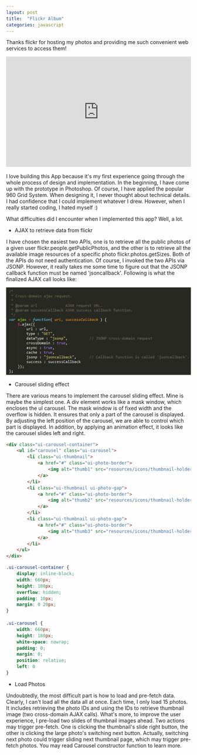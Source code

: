 ```yaml
---
layout: post
title:  "Flickr Album"
categories: javascript
---
```


Thanks flickr for hosting my photos and providing me such convenient web services to access them!

<iframe allowfullscreen="allowfullscreen" frameborder="0" src="http://jsfiddle.net/yuezhizizhang/YRtwj/embedded/" style="height: 300px; width: 100%;"></iframe>

I love building this App because it's my first experience going through the whole process of design and implementation. In the beginning, I have come up with the prototype in Photoshop. Of course, I have applied the popular 960 Grid System. When designing it, I never thought about technical details. I had confidence that I could implement whatever I drew. However, when I really started coding, I hated myself :)

What difficulties did I encounter when I implemented this app? Well, a lot.

* AJAX to retrieve data from flickr

I have chosen the easiest two APIs, one is to retrieve all the public photos of a given user flickr.people.getPublicPhotos, and the other is to retrieve all the available image resources of a specific photo flickr.photos.getSizes. Both of the APIs do not need authentication. Of course, I invoked the two APIs via JSONP. However, it really takes me some time to figure out that the JSONP callback function must be named 'jsoncallback'. Following is what the finalized AJAX call looks like:

![Cascading Selector](/assets/2012-09-12-flickr-1.png "flickr")

* Carousel sliding effect

There are various means to implement the carousel sliding effect. Mine is maybe the simplest one. A div element works like a mask window, which encloses the ul carousel. The mask window is of fixed width and the overflow is hidden. It ensures that only a part of the carousel is displayed. By adjusting the left position of the carousel, we are able to control which part is displayed. In addition, by applying an animation effect, it looks like the carousel slides left and right.

```html
<div class="ui-carousel-container">
    <ul id="carousel" class="ui-carousel">
        <li class="ui-thumbnail">
            <a href="#" class="ui-photo-border">
                <img alt="thumb1" src="resources/icons/thumbnail-holder.png">
            </a>
        </li>
        <li class="ui-thumbnail ui-photo-gap">
            <a href="#" class="ui-photo-border">
                <img alt="thumb2" src="resources/icons/thumbnail-holder.png">
            </a>
        </li>
        <li class="ui-thumbnail ui-photo-gap">
            <a href="#" class="ui-photo-border">
                <img alt="thumb3" src="resources/icons/thumbnail-holder.png">
            </a>
        </li>
    </ul>
</div>
```

```css
.ui-carousel-container {
    display: inline-block;
    width: 660px;
    height: 180px;
    overflow: hidden;
    padding: 10px;
    margin: 0 20px;
}

.ui-carousel {
    width: 660px;
    height: 180px;
    white-space: nowrap;
    padding: 0;
    margin: 0;
    position: relative;
    left: 0
}
```

* Load Photos

Undoubtedly, the most difficult part is how to load and pre-fetch data. Clearly, I can't load all the data all at once. Each time, I only load 15 photos. It includes retrieving the photo IDs and using the IDs to retrieve thumbnail image (two cross-domain AJAX calls). What's more, to improve the user experience, I pre-load two slides of thumbnail images ahead. Two actions may trigger pre-fetch. One is clicking the thumbnail's slide right button, the other is clicking the large photo's switching next button. Actually, switching next photo could trigger sliding next thumbnail page, which may trigger pre-fetch photos. You may read Carousel constructor function to learn more.